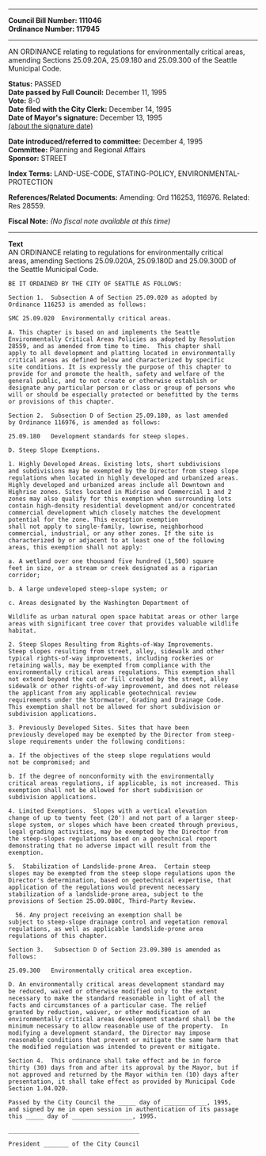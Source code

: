 * * * * *  
  
**Council Bill Number: [](#h0)[](#h2)111046**   
**Ordinance Number: 117945**  
  
* * * * *  
  
AN ORDINANCE relating to regulations for environmentally critical areas, amending Sections 25.09.20A, 25.09.180 and 25.09.300 of the Seattle Municipal Code.  
  
**Status:** PASSED   
**Date passed by Full Council:** December 11, 1995   
**Vote:** 8-0   
**Date filed with the City Clerk:** December 14, 1995   
**Date of Mayor's signature:** December 13, 1995   
[(about the signature date)](/~public/approvaldate.htm)   
  
  
**Date introduced/referred to committee:** December 4, 1995   
**Committee:** Planning and Regional Affairs   
**Sponsor:** STREET   
  
**Index Terms:** LAND-USE-CODE, STATING-POLICY, ENVIRONMENTAL-PROTECTION  
  
**References/Related Documents:** Amending: Ord 116253, 116976. Related: Res 28559.  
  
**Fiscal Note:** *(No fiscal note available at this time)*  
  
* * * * *  
  
**Text**  
    AN ORDINANCE relating to regulations for environmentally critical  
    areas, amending Sections 25.09.020A, 25.09.180D and 25.09.300D of  
    the Seattle Municipal Code.  
  
    BE IT ORDAINED BY THE CITY OF SEATTLE AS FOLLOWS:  
  
    Section 1.  Subsection A of Section 25.09.020 as adopted by  
    Ordinance 116253 is amended as follows:  
  
    SMC 25.09.020  Environmentally critical areas.  
  
    A. This chapter is based on and implements the Seattle  
    Environmentally Critical Areas Policies as adopted by Resolution  
    28559, and as amended from time to time.  This chapter shall  
    apply to all development and platting located in environmentally  
    critical areas as defined below and characterized by specific  
    site conditions. It is expressly the purpose of this chapter to  
    provide for and promote the health, safety and welfare of the  
    general public, and to not create or otherwise establish or  
    designate any particular person or class or group of persons who  
    will or should be especially protected or benefitted by the terms  
    or provisions of this chapter.  
  
    Section 2.  Subsection D of Section 25.09.180, as last amended  
    by Ordinance 116976, is amended as follows:  
  
    25.09.180   Development standards for steep slopes.  
  
    D. Steep Slope Exemptions.  
  
    1. Highly Developed Areas. Existing lots, short subdivisions  
    and subdivisions may be exempted by the Director from steep slope  
    regulations when located in highly developed and urbanized areas.  
    Highly developed and urbanized areas include all Downtown and  
    Highrise zones. Sites located in Midrise and Commercial 1 and 2  
    zones may also qualify for this exemption when surrounding lots  
    contain high-density residential development and/or concentrated  
    commercial development which closely matches the development  
    potential for the zone. This exception exemption  
    shall not apply to single-family, lowrise, neighborhood  
    commercial, industrial, or any other zones. If the site is  
    characterized by or adjacent to at least one of the following  
    areas, this exemption shall not apply:  
  
    a. A wetland over one thousand five hundred (1,500) square  
    feet in size, or a stream or creek designated as a riparian  
    corridor;  
  
    b. A large undeveloped steep-slope system; or  
  
    c. Areas designated by the Washington Department of  
  
    Wildlife as urban natural open space habitat areas or other large  
    areas with significant tree cover that provides valuable wildlife  
    habitat.  
  
    2. Steep Slopes Resulting from Rights-of-Way Improvements.  
    Steep slopes resulting from street, alley, sidewalk and other  
    typical rights-of-way improvements, including rockeries or  
    retaining walls, may be exempted from compliance with the  
    environmentally critical areas regulations. This exemption shall  
    not extend beyond the cut or fill created by the street, alley  
    sidewalk or other rights-of-way improvement, and does not release  
    the applicant from any applicable geotechnical review  
    requirements under the Stormwater, Grading and Drainage Code.  
    This exemption shall not be allowed for short subdivision or  
    subdivision applications.  
  
    3. Previously Developed Sites. Sites that have been  
    previously developed may be exempted by the Director from steep-  
    slope requirements under the following conditions:  
  
    a. If the objectives of the steep slope regulations would  
    not be compromised; and  
  
    b. If the degree of nonconformity with the environmentally  
    critical areas regulations, if applicable, is not increased. This  
    exemption shall not be allowed for short subdivision or  
    subdivision applications.  
  
    4. Limited Exemptions.  Slopes with a vertical elevation  
    change of up to twenty feet (20') and not part of a larger steep-  
    slope system, or slopes which have been created through previous,  
    legal grading activities, may be exempted by the Director from  
    the steep-slopes regulations based on a geotechnical report  
    demonstrating that no adverse impact will result from the  
    exemption.  
  
    5.  Stabilization of Landslide-prone Area.  Certain steep  
    slopes may be exempted from the steep slope regulations upon the  
    Director's determination, based on geotechnical expertise, that  
    application of the regulations would prevent necessary  
    stabilization of a landslide-prone area, subject to the  
    provisions of Section 25.09.080C, Third-Party Review.  
  
      56. Any project receiving an exemption shall be  
    subject to steep-slope drainage control and vegetation removal  
    regulations, as well as applicable landslide-prone area  
    regulations of this chapter.  
  
    Section 3.   Subsection D of Section 23.09.300 is amended as  
    follows:  
  
    25.09.300   Environmentally critical area exception.  
  
    D. An environmentally critical areas development standard may  
    be reduced, waived or otherwise modified only to the extent  
    necessary to make the standard reasonable in light of all the  
    facts and circumstances of a particular case. The relief  
    granted by reduction, waiver, or other modification of an  
    environmentally critical areas development standard shall be the  
    minimum necessary to allow reasonable use of the property.  In  
    modifying a development standard, the Director may impose  
    reasonable conditions that prevent or mitigate the same harm that  
    the modified regulation was intended to prevent or mitigate.  
  
    Section 4.  This ordinance shall take effect and be in force  
    thirty (30) days from and after its approval by the Mayor, but if  
    not approved and returned by the Mayor within ten (10) days after  
    presentation, it shall take effect as provided by Municipal Code  
    Section 1.04.020.  
  
    Passed by the City Council the _____ day of ____________, 1995,  
    and signed by me in open session in authentication of its passage  
    this _____ day of _________________, 1995.  
  
    _____________________________________  
  
    President _______ of the City Council  

